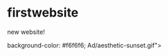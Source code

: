 # firstwebsite
new website!
<!DOCTYPE html>
<html>
<head>
<body>
background-color: #f6f6f6;
Ad/aesthetic-sunset.gif">
</head>
</body>

